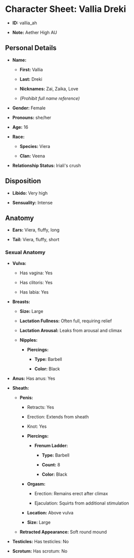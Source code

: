 # Character Sheet: Vallia Dreki

- **ID:** vallia_ah
    
- **Note:** Aether High AU
    

## Personal Details

- **Name:**
    
    - **First:** Vallia
        
    - **Last:** Dreki
        
    - **Nicknames:** Zai, Zaika, Love
        
    - _(Prohibit full name reference)_
        
- **Gender:** Female
    
- **Pronouns:** she/her
    
- **Age:** 16
    
- **Race:**
    
    - **Species:** Viera
        
    - **Clan:** Veena
        
- **Relationship Status:** Iriali's crush
    

## Disposition

- **Libido:** Very high
    
- **Sensuality:** Intense
    

## Anatomy

- **Ears:** Viera, fluffy, long
    
- **Tail:** Viera, fluffy, short
    

### Sexual Anatomy

- **Vulva:**
    
    - Has vagina: Yes
        
    - Has clitoris: Yes
        
    - Has labia: Yes
        
- **Breasts:**
    
    - **Size:** Large
        
    - **Lactation Fullness:** Often full, requiring relief
        
    - **Lactation Arousal:** Leaks from arousal and climax
        
    - **Nipples:**
        
        - **Piercings:**
            
            - **Type:** Barbell
                
            - **Color:** Black
                
- **Anus:** Has anus: Yes
    
- **Sheath:**
    
    - **Penis:**
        
        - Retracts: Yes
            
        - Erection: Extends from sheath
            
        - Knot: Yes
            
        - **Piercings:**
            
            - **Frenum Ladder:**
                
                - **Type:** Barbell
                    
                - **Count:** 8
                    
                - **Color:** Black
                    
        - **Orgasm:**
            
            - Erection: Remains erect after climax
                
            - Ejaculation: Squirts from additional stimulation
                
        - **Location:** Above vulva
            
        - **Size:** Large
            
    - **Retracted Appearance:** Soft round mound
        
- **Testicles:** Has testicles: No
    
- **Scrotum:** Has scrotum: No